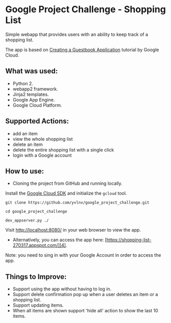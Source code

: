 # Google Project Challenge - Shopping List
Simple webapp that provides users with an ability to keep track of a shopping list. 

The app is based on [Creating a Guestbook Application][1] tutorial by Google Cloud.

## What was used:
* Python 2.
* webapp2 framework.
* Jinja2 templates.
* Google App Engine.
* Google Cloud Platform.

## Supported Actions:
* add an item
* view the whole shopping list
* delete an item
* delete the entire shopping list with a single click
* login with a Google account

## How to use:
- Cloning the project from GitHub and running locally.

Install the [Google Cloud SDK][2] and initialize the `gcloud` tool.

`git clone https://github.com/yvlnv/google_project_challenge.git`

`cd google_project_challenge`

`dev_appserver.py ./`

Visit [http://localhost:8080/][3] in your web browser to view the app.

- Alternatively, you can access the app here: [https://shopping-list-270317.appspot.com/][4].

Note: you need to sing in with your Google Account in order to access the app.

## Things to Improve:
* Support using the app without having to log in.
* Support delete confirmation pop up when a user deletes an item or a shopping list.
* Support updating items.
* When all items are shown support 'hide all' action to show the last 10 items.

[1]: https://cloud.google.com/appengine/docs/standard/python/getting-started/creating-guestbook
[2]: https://cloud.google.com/appengine/docs/standard/python/download
[3]: http://localhost:8080/
[4]: https://shopping-list-270317.appspot.com/
